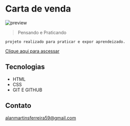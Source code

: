 # Carta de venda

![preview](./assets/preview.jfif)


 >Pensando e Praticando

    projeto realizado para praticar e expor aprendeizado. 


[Clique aqui para ascessar](https://martinsalan2003.github.io/Card-de-vendas/)


## Tecnologias

- HTML
- CSS
- GIT E GITHUB

## Contato

alanmartinsferreira59@gmail.com

